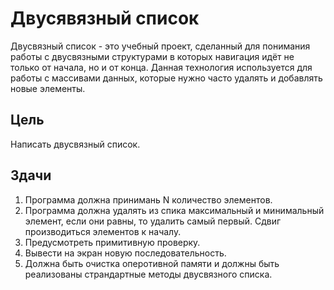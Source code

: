 # Двусявязный список
Двусвязный список - это учебный проект, сделанный для понимания работы с двусвязными структурами в которых навигация идёт не только от начала, но и от конца. Данная технология используется для работы с массивами данных, которые нужно часто удалять и добавлять новые элементы.
## Цель
Написать двусвязный список.
## Здачи
1. Программа должна принимань N количество элементов.
2. Программа должна удалять из спика максимальный и минимальный элемент, если они равны, то удалить самый первый. Сдвиг производиться элементов к началу.
3. Предусмотреть примитивную проверку.
4. Вывести на экран новую последовательность.
5. Должна быть очистка оперотивной памяти и должны быть реализованы страндартные методы двусвязного списка. 
